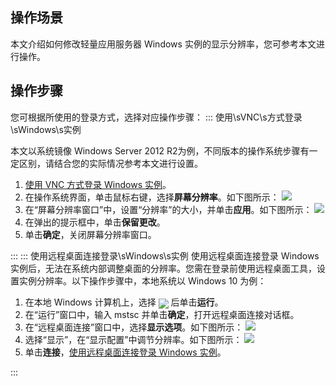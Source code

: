 ## 操作场景
本文介绍如何修改轻量应用服务器 Windows 实例的显示分辨率，您可参考本文进行操作。

## 操作步骤
您可根据所使用的登录方式，选择对应操作步骤：
<dx-tabs>
::: 使用\sVNC\s方式登录\sWindows\s实例

<dx-alert infotype="explain" title="">
本文以系统镜像 Windows Server 2012 R2为例，不同版本的操作系统步骤有一定区别，请结合您的实际情况参考本文进行设置。
</dx-alert>


1. [使用 VNC 方式登录 Windows 实例](https://cloud.tencent.com/document/product/1207/44656)。
2. 在操作系统界面，单击鼠标右键，选择**屏幕分辨率**。如下图所示：
![](https://main.qcloudimg.com/raw/4078cc166eb9532e1db18930b46c6ff8.png)
3. 在“屏幕分辨率窗口”中，设置“分辨率”的大小，并单击**应用**。如下图所示：
![](https://main.qcloudimg.com/raw/c9d63ed48f4f15625d3ff3eb7efae525.png)
4. 在弹出的提示框中，单击**保留更改**。
5. 单击**确定**，关闭屏幕分辨率窗口。

:::
::: 使用远程桌面连接登录\sWindows\s实例
使用远程桌面连接登录 Windows 实例后，无法在系统内部调整桌面的分辨率。您需在登录前使用远程桌面工具，设置实例分辨率。以下操作步骤中，本地系统以 Windows 10 为例：
1. 在本地 Windows 计算机上，选择 <img src="https://main.qcloudimg.com/raw/19cdc57ebc3fc56da3ff6d77010a6e3a.png" style="margin:-5px 0px"> 后单击**运行**。
2. 在“运行”窗口中，输入 mstsc 并单击**确定**，打开远程桌面连接对话框。
3. 在“远程桌面连接”窗口中，选择**显示选项**。如下图所示：
![](https://main.qcloudimg.com/raw/8499ae42b8707bf4dad640475bbfc34b.png)
4. 选择“显示”，在“显示配置”中调节分辨率。如下图所示：
![](https://main.qcloudimg.com/raw/2d15df46d98e25445bf5f4ca34886e11.png)
5. 单击**连接**，[使用远程桌面连接登录 Windows 实例](https://cloud.tencent.com/document/product/1207/44579)。

:::
</dx-tabs>

